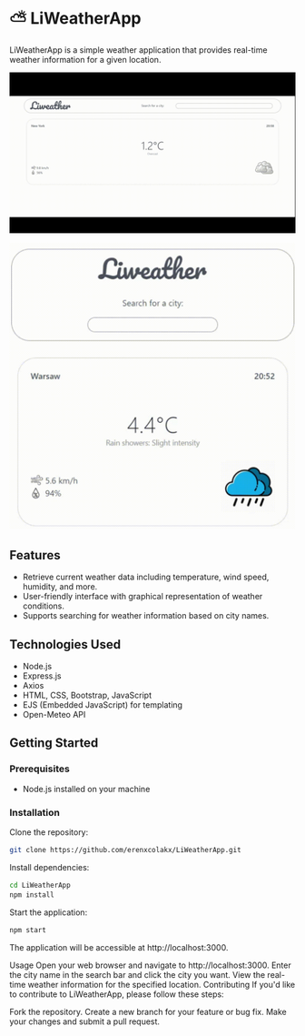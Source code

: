 # ⛅ LiWeatherApp

LiWeatherApp is a simple weather application that provides real-time weather information for a given location.

![](https://github.com/erenxcolakx/LiWeatherApp/blob/main/public/images/LiWeather%20Wide.gif)

![](https://github.com/erenxcolakx/LiWeatherApp/blob/main/public/images/LiWeather.gif)

## Features

- Retrieve current weather data including temperature, wind speed, humidity, and more.
- User-friendly interface with graphical representation of weather conditions.
- Supports searching for weather information based on city names.

## Technologies Used

- Node.js
- Express.js
- Axios
- HTML, CSS, Bootstrap, JavaScript
- EJS (Embedded JavaScript) for templating
- Open-Meteo API

## Getting Started

### Prerequisites

- Node.js installed on your machine

### Installation
Clone the repository:
   ```bash
   git clone https://github.com/erenxcolakx/LiWeatherApp.git
   ```
Install dependencies:
   ```bash
   cd LiWeatherApp
   npm install
   ```
Start the application:
   ```bash
   npm start
   ```
The application will be accessible at http://localhost:3000.

Usage 
Open your web browser and navigate to http://localhost:3000.
Enter the city name in the search bar and click the city you want.
View the real-time weather information for the specified location.
Contributing
If you'd like to contribute to LiWeatherApp, please follow these steps:

Fork the repository.
Create a new branch for your feature or bug fix.
Make your changes and submit a pull request.
